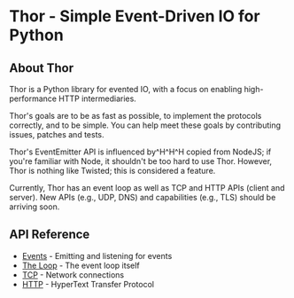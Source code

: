 
# Thor - Simple Event-Driven IO for Python

## About Thor

Thor is a Python library for evented IO, with a focus on enabling
high-performance HTTP intermediaries.

Thor's goals are to be as fast as possible, to implement the protocols
correctly, and to be simple. You can help meet these goals by contributing
issues, patches and tests.

Thor's EventEmitter API is influenced by^H^H^H copied from NodeJS; if
you're familiar with Node, it shouldn't be too hard to use Thor. However, Thor
is nothing like Twisted; this is considered a feature.

Currently, Thor has an event loop as well as TCP and HTTP APIs (client and
server). New APIs (e.g., UDP, DNS) and capabilities (e.g., TLS) should be
arriving soon.


## API Reference

* [Events](doc/events.md) - Emitting and listening for events
* [The Loop](doc/loop.md) - The event loop itself
* [TCP](doc/tcp.md) - Network connections
* [HTTP](doc/http.md) - HyperText Transfer Protocol